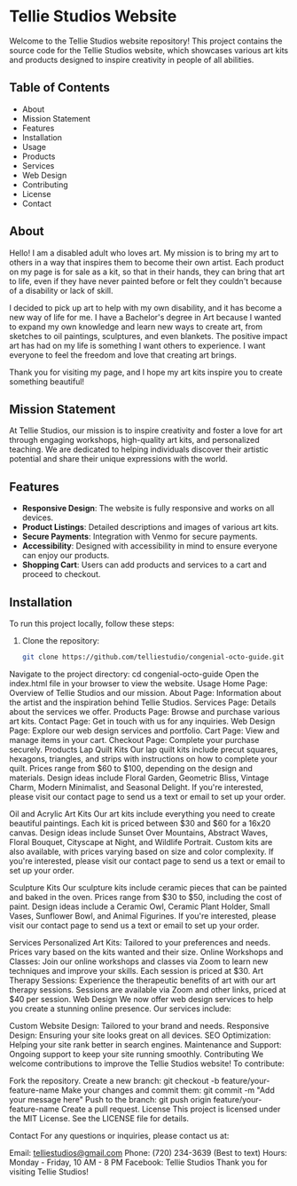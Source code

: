 # Tellie Studios Website

Welcome to the Tellie Studios website repository! This project contains the source code for the Tellie Studios website, which showcases various art kits and products designed to inspire creativity in people of all abilities.

## Table of Contents
- About
- Mission Statement
- Features
- Installation
- Usage
- Products
- Services
- Web Design
- Contributing
- License
- Contact

## About
Hello! I am a disabled adult who loves art. My mission is to bring my art to others in a way that inspires them to become their own artist. Each product on my page is for sale as a kit, so that in their hands, they can bring that art to life, even if they have never painted before or felt they couldn't because of a disability or lack of skill.

I decided to pick up art to help with my own disability, and it has become a new way of life for me. I have a Bachelor's degree in Art because I wanted to expand my own knowledge and learn new ways to create art, from sketches to oil paintings, sculptures, and even blankets. The positive impact art has had on my life is something I want others to experience. I want everyone to feel the freedom and love that creating art brings.

Thank you for visiting my page, and I hope my art kits inspire you to create something beautiful!

## Mission Statement
At Tellie Studios, our mission is to inspire creativity and foster a love for art through engaging workshops, high-quality art kits, and personalized teaching. We are dedicated to helping individuals discover their artistic potential and share their unique expressions with the world.

## Features
- **Responsive Design**: The website is fully responsive and works on all devices.
- **Product Listings**: Detailed descriptions and images of various art kits.
- **Secure Payments**: Integration with Venmo for secure payments.
- **Accessibility**: Designed with accessibility in mind to ensure everyone can enjoy our products.
- **Shopping Cart**: Users can add products and services to a cart and proceed to checkout.

## Installation
To run this project locally, follow these steps:

1. Clone the repository:
   ```bash
   git clone https://github.com/telliestudio/congenial-octo-guide.git
Navigate to the project directory:
cd congenial-octo-guide
Open the index.html file in your browser to view the website.
Usage
Home Page: Overview of Tellie Studios and our mission.
About Page: Information about the artist and the inspiration behind Tellie Studios.
Services Page: Details about the services we offer.
Products Page: Browse and purchase various art kits.
Contact Page: Get in touch with us for any inquiries.
Web Design Page: Explore our web design services and portfolio.
Cart Page: View and manage items in your cart.
Checkout Page: Complete your purchase securely.
Products
Lap Quilt Kits
Our lap quilt kits include precut squares, hexagons, triangles, and strips with instructions on how to complete your quilt. Prices range from $60 to $100, depending on the design and materials. Design ideas include Floral Garden, Geometric Bliss, Vintage Charm, Modern Minimalist, and Seasonal Delight. If you're interested, please visit our contact page to send us a text or email to set up your order.

Oil and Acrylic Art Kits
Our art kits include everything you need to create beautiful paintings. Each kit is priced between $30 and $60 for a 16x20 canvas. Design ideas include Sunset Over Mountains, Abstract Waves, Floral Bouquet, Cityscape at Night, and Wildlife Portrait. Custom kits are also available, with prices varying based on size and color complexity. If you're interested, please visit our contact page to send us a text or email to set up your order.

Sculpture Kits
Our sculpture kits include ceramic pieces that can be painted and baked in the oven. Prices range from $30 to $50, including the cost of paint. Design ideas include a Ceramic Owl, Ceramic Plant Holder, Small Vases, Sunflower Bowl, and Animal Figurines. If you're interested, please visit our contact page to send us a text or email to set up your order.

Services
Personalized Art Kits: Tailored to your preferences and needs. Prices vary based on the kits wanted and their size.
Online Workshops and Classes: Join our online workshops and classes via Zoom to learn new techniques and improve your skills. Each session is priced at $30.
Art Therapy Sessions: Experience the therapeutic benefits of art with our art therapy sessions. Sessions are available via Zoom and other links, priced at $40 per session.
Web Design
We now offer web design services to help you create a stunning online presence. Our services include:

Custom Website Design: Tailored to your brand and needs.
Responsive Design: Ensuring your site looks great on all devices.
SEO Optimization: Helping your site rank better in search engines.
Maintenance and Support: Ongoing support to keep your site running smoothly.
Contributing
We welcome contributions to improve the Tellie Studios website! To contribute:

Fork the repository.
Create a new branch:
git checkout -b feature/your-feature-name
Make your changes and commit them:
git commit -m "Add your message here"
Push to the branch:
git push origin feature/your-feature-name
Create a pull request.
License
This project is licensed under the MIT License. See the LICENSE file for details.

Contact
For any questions or inquiries, please contact us at:

Email: telliestudios@gmail.com
Phone: (720) 234-3639 (Best to text)
Hours: Monday - Friday, 10 AM - 8 PM
Facebook: Tellie Studios
Thank you for visiting Tellie Studios!
